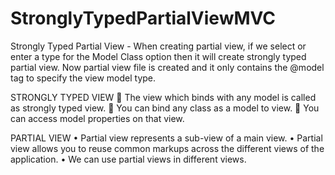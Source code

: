 # StronglyTypedPartialViewMVC

 Strongly Typed Partial View - When creating partial view, if we select or enter a type for the Model Class option then it will create strongly typed partial view.
 Now partial view file is created and it only contains the @model tag to specify the view model type.
 
 STRONGLY TYPED VIEW
	The view which binds with any model is called as strongly typed view.
	You can bind any class as a model to view.
	You can access model properties on that view.

PARTIAL VIEW
•	Partial view represents a sub-view of a main view.
•	Partial view allows you to reuse common markups across the different views of the application.
•	We can use partial views in different views.
 
 
